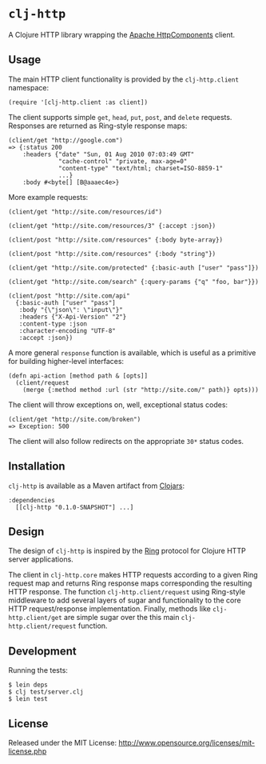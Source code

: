 # `clj-http`

A Clojure HTTP library wrapping the [Apache HttpComponents](http://hc.apache.org/) client.

## Usage

The main HTTP client functionality is provided by the `clj-http.client` namespace:

    (require '[clj-http.client :as client])

The client supports simple `get`, `head`, `put`, `post`, and `delete` requests. Responses are returned as Ring-style response maps:

    (client/get "http://google.com")
    => {:status 200
        :headers {"date" "Sun, 01 Aug 2010 07:03:49 GMT"
                  "cache-control" "private, max-age=0"
                  "content-type" "text/html; charset=ISO-8859-1"
                  ...}
        :body #<byte[] [B@aaaec4e>}

More example requests:

    (client/get "http://site.com/resources/id")

    (client/get "http://site.com/resources/3" {:accept :json})

    (client/post "http://site.com/resources" {:body byte-array})

    (client/post "http://site.com/resources" {:body "string"})

    (client/get "http://site.com/protected" {:basic-auth ["user" "pass"]})

    (client/get "http://site.com/search" {:query-params {"q" "foo, bar"}})

    (client/post "http://site.com/api"
      {:basic-auth ["user" "pass"]
       :body "{\"json\": \"input\"}"
       :headers {"X-Api-Version" "2"}
       :content-type :json
       :character-encoding "UTF-8"
       :accept :json})

A more general `response` function is available, which is useful as a primitive for building higher-level interfaces:

    (defn api-action [method path & [opts]]
      (client/request
        (merge {:method method :url (str "http://site.com/" path)} opts)))

The client will throw exceptions on, well, exceptional status codes:

    (client/get "http://site.com/broken")
    => Exception: 500

The client will also follow redirects on the appropriate `30*` status codes.

## Installation

`clj-http` is available as a Maven artifact from [Clojars](http://clojars.org/clj-http):

    :dependencies
      [[clj-http "0.1.0-SNAPSHOT"] ...]

## Design

The design of `clj-http` is inspired by the [Ring](http://github.com/mmcgrana/ring) protocol for Clojure HTTP server applications.

The client in `clj-http.core` makes HTTP requests according to a given Ring request map and returns Ring response maps corresponding the resulting HTTP response. The function `clj-http.client/request` using Ring-style middleware to add several layers of sugar and functionality to the core HTTP request/response implementation. Finally, methods like `clj-http.client/get` are simple sugar over the this main `clj-http.client/request` function.

## Development

Running the tests:

    $ lein deps
    $ clj test/server.clj
    $ lein test

## License

Released under the MIT License: <http://www.opensource.org/licenses/mit-license.php>
